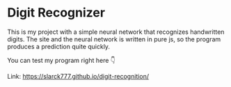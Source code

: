 # Digit Recognizer

This is my project with a simple neural network that recognizes handwritten digits. The site and the neural network is written in pure js, so the program produces a prediction quite quickly.

You can test my program right here 👇

Link: https://slarck777.github.io/digit-recognition/
